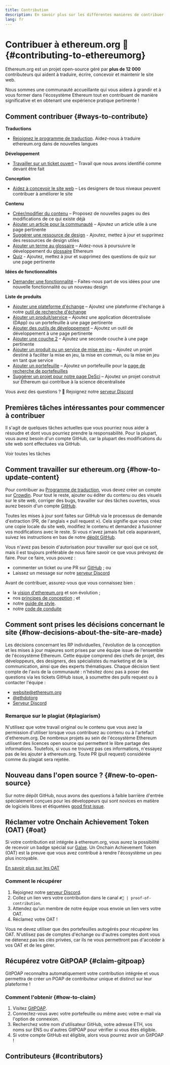 ```yaml
---
title: Contribution
description: En savoir plus sur les différentes manières de contribuer à ethereum.org
lang: fr
---
```


# Contribuer à ethereum.org 🦄 {#contributing-to-ethereumorg}

Ethereum.org est un projet open-source géré par **plus de 12 000** contributeurs qui aident à traduire, écrire, concevoir et maintenir le site web.

Nous sommes une communauté accueillante qui vous aidera à grandir et à vous former dans l'écosystème Ethereum tout en contribuant de manière significative et en obtenant une expérience pratique pertinente !

## Comment contribuer {#ways-to-contribute}

**Traductions**
- [Rejoignez le programme de traduction](/contributing/translation-program/). Aidez-nous à traduire ethereum.org dans de nouvelles langues

**Développement**
- [Travailler sur un ticket ouvert](https://github.com/ethereum/ethereum-org-website/issues) – Travail que nous avons identifié comme devant être fait

**Conception**
- [Aidez à concevoir le site web](/contributing/design/) – Les designers de tous niveaux peuvent contribuer à améliorer le site

**Contenu**
- [Créer/modifier du contenu](/contributing/#how-to-update-content) – Proposez de nouvelles pages ou des modifications de ce qui existe déjà
- [Ajouter un article pour la communauté](/contributing/content-resources/) – Ajoutez un article utile à une page pertinente
- [Suggérer une ressource de design](/contributing/design/adding-design-resources/) - Ajoutez, mettez à jour et supprimez des ressources de design utiles
- [Ajouter un terme au glossaire](/contributing/adding-glossary-terms/) – Aidez-nous à poursuivre le développement du [glossaire](/glossary/) Ethereum
- [Quiz](/contributing/quizzes/) - Ajoutez, mettez à jour et supprimez des questions de quiz sur une page pertinente

**Idées de fonctionnalités**
- [Demander une fonctionnalité](https://github.com/ethereum/ethereum-org-website/issues/new?assignees=&labels=Type%3A+Feature&template=feature_request.yaml&title=) – Faites-nous part de vos idées pour une nouvelle fonctionnalité ou un nouveau design

**Liste de produits**
- [Ajouter une plateforme d'échange](/contributing/adding-exchanges/) – Ajoutez une plateforme d'échange à notre [outil de recherche d'échange](/get-eth/#country-picker)
- [Ajouter un produit/service](/contributing/adding-products/) – Ajoutez une application décentralisée (DApp) ou un portefeuille à une page pertinente
- [Ajouter des outils de développement](/contributing/adding-developer-tools/) – Ajoutez un outil de développement à une page pertinente
- [Ajouter une couche 2](/contributing/adding-layer-2s/) – Ajoutez une seconde couche à une page pertinente
- [Ajouter un produit ou un service de mise en jeu](/contributing/adding-staking-products/) – Ajoutez un projet destiné à faciliter la mise en jeu, la mise en commun, ou la mise en jeu en tant que service
- [Ajouter un portefeuille](/contributing/adding-wallets/) – Ajoutez un portefeuille pour la [page de recherche de portefeuilles](/wallets/find-wallet/)
- [Suggérer un projet pour notre page DeSci](/contributing/adding-desci-projects/) – Ajoutez un projet construit sur Ethereum qui contribue à la science décentralisée

Vous avez des questions ? 🤔 Rejoignez notre [serveur Discord](https://discord.gg/ethereum-org)

## Premières tâches intéressantes pour commencer à contribuer

Il s'agit de quelques tâches actuelles que vous pourriez nous aider à résoudre et dont vous pourriez prendre la responsabilité. Pour la plupart, vous aurez besoin d'un compte GitHub, car la plupart des modifications du site web sont effectuées via GitHub.

<IssuesList issues={gfissues} my={8} />

<ButtonLink href="https://github.com/ethereum/ethereum-org-website/issues">Voir toutes les tâches</ButtonLink>

## Comment travailler sur ethereum.org {#how-to-update-content}

Pour contribuer au [Programme de traduction](/contributing/translation-program/), vous devez créer un compte sur [Crowdin](https://crowdin.com/project/ethereum-org). Pour tout le reste, ajouter ou éditer du contenu ou des visuels sur le site web, corriger des bugs, travailler sur des tâches ouvertes, vous aurez besoin d'un compte [GitHub](https://github.com/).

Toutes les mises à jour sont faites sur GitHub via le processus de demande d'extraction (PR, de l'anglais « pull request »). Cela signifie que vous créez une copie locale du site web, modifiez le contenu et demandez à fusionner vos modifications avec le reste. Si vous n'avez jamais fait cela auparavant, suivez les instructions en bas de notre [dépôt GitHub](https://github.com/ethereum/ethereum-org-website).

Vous n'avez pas besoin d'autorisation pour travailler sur quoi que ce soit, mais il est toujours préférable de nous faire savoir ce que vous prévoyez de faire. Pour ce faire, vous pouvez :

- commenter un ticket ou une PR sur [GitHub](https://github.com/ethereum/ethereum-org-website) ; ou
- Laissez un message sur notre [serveur Discord](https://discord.gg/ethereum-org)

Avant de contribuer, assurez-vous que vous connaissez bien :

- la [vision d'ethereum.org](/about/) et son évolution ;
- nos [principes de conception](/contributing/design-principles/) ; et
- notre [guide de style](/contributing/style-guide/).
- notre [code de conduite](/community/code-of-conduct)

<ContributorsQuizBanner className="mt-16 mb-8" />

## Comment sont prises les décisions concernant le site {#how-decisions-about-the-site-are-made}

Les décisions concernant les RP individuelles, l'évolution de la conception et les mises à jour majeures sont prises par une équipe issue de l'ensemble de l'écosystème Ethereum. Cette équipe comprend des chefs de projet, des développeurs, des designers, des spécialistes du marketing et de la communication, ainsi que des experts thématiques. Chaque décision tient compte de l'avis de la communauté : n'hésitez donc pas à poser des questions via les tickets GitHub issue, à soumettre des pulls request ou à contacter l'équipe :

- [website@ethereum.org](mailto:website@ethereum.org)
- [@ethdotorg](https://twitter.com/ethdotorg)
- [Serveur Discord](https://discord.gg/ethereum-org)

### Remarque sur le plagiat {#plagiarism}

N'utilisez que votre travail original ou le contenu que vous avez la permission d'utiliser lorsque vous contribuez au contenu ou à l'artefact d'ethereum.org. De nombreux projets au sein de l'écosystème Ethereum utilisent des licences open source qui permettent le libre partage des informations. Toutefois, si vous ne trouvez pas ces informations, n'essayez pas de les ajouter à ethereum.org. Toute PR (pull request) considérée comme du plagiat sera rejetée.

## Nouveau dans l'open source ? {#new-to-open-source}

Sur notre dépôt GitHub, nous avons des questions à faible barrière d'entrée spécialement conçues pour les développeurs qui sont novices en matière de logiciels libres et étiquetées [good first issue](https://github.com/ethereum/ethereum-org-website/issues?q=is%3Aopen+is%3Aissue+label%3A%22good+first+issue%22).

## Réclamer votre Onchain Achievement Token (OAT) {#oat}

Si votre contribution est intégrée à ethereum.org, vous aurez la possibilité de recevoir un badge spécial sur [Galxe](https://app.galxe.com/quest/ethereumorg). Un Onchain Achievement Token (OAT) est la preuve que vous avez contribué à rendre l'écosystème un peu plus incroyable.

[En savoir plus sur les OAT](https://help.galxe.com/en/articles/7067290-galxe-oats-reward-and-celebrate-achievements)

### Comment le récupérer
1. Rejoignez notre [serveur Discord](https://discord.gg/ethereum-org).
2. Collez un lien vers votre contribution dans le canal `#🥇 | proof-of-contribution`.
3. Attendez qu'un membre de notre équipe vous envoie un lien vers votre OAT.
4. Réclamez votre OAT !

Vous ne devez utiliser que des portefeuilles autogérés pour récupérer les OAT. N'utilisez pas de comptes d'échange ou d'autres comptes dont vous ne détenez pas les clés privées, car ils ne vous permettront pas d'accéder à vos OAT et de les gérer.

## Récupérez votre GitPOAP {#claim-gitpoap}

GitPOAP reconnaîtra automatiquement votre contribution intégrée et vous permettra de créer un POAP de contributeur unique et distinct sur leur plateforme !


### Comment l'obtenir {#how-to-claim}

1. Visitez [GitPOAP](https://www.gitpoap.io).
2. Connectez-vous avec votre portefeuille ou même avec votre e-mail via l'option de connexion.
3. Recherchez votre nom d'utilisateur GitHub, votre adresse ETH, vos noms sur ENS ou d'autres GitPOAP pour vérifier si vous êtes éligible.
4. Si votre compte GitHub est éligible, alors vous pourrez avoir un GitPOAP !

## Contributeurs {#contributors}

<Contributors />
